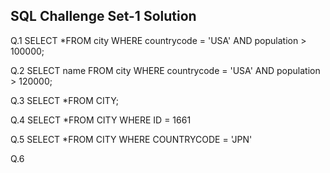 ## SQL Challenge Set-1 Solution

Q.1    SELECT *FROM city WHERE countrycode = 'USA' AND population > 100000;

Q.2    SELECT name FROM  city WHERE countrycode = 'USA' AND population > 120000;

Q.3    SELECT *FROM CITY;

Q.4    SELECT *FROM CITY WHERE ID = 1661

Q.5    SELECT *FROM CITY WHERE COUNTRYCODE = 'JPN'

Q.6    
